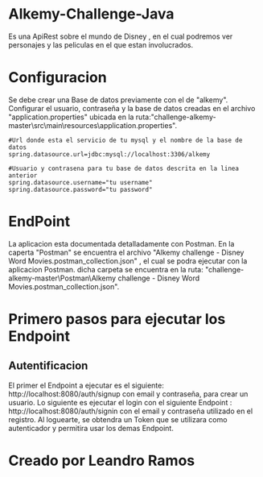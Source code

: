 # Alkemy-Challenge-Java

Es una ApiRest sobre el mundo de Disney , en el cual podremos ver personajes y las peliculas en el que estan involucrados. 


# Configuracion 

Se debe crear una Base de datos previamente con el de "alkemy". 
Configurar el usuario, contraseña y la base de datos creadas en el archivo "application.properties" ubicada en la ruta:"challenge-alkemy-master\src\main\resources\application.properties".

```
#Url donde esta el servicio de tu mysql y el nombre de la base de datos
spring.datasource.url=jdbc:mysql://localhost:3306/alkemy

#Usuario y contrasena para tu base de datos descrita en la linea anterior
spring.datasource.username="tu username"
spring.datasource.password="tu password"
```

# EndPoint

La aplicacion esta documentada detalladamente con Postman.
En la caperta "Postman" se encuentra el archivo "Alkemy challenge - Disney Word Movies.postman_collection.json" , el cual se podra ejecutar con la aplicacion Postman.
dicha carpeta se encuentra en la ruta: "challenge-alkemy-master\Postman\Alkemy challenge - Disney Word Movies.postman_collection.json".

# Primero pasos para ejecutar los Endpoint

## Autentificacion
El primer el Endpoint a ejecutar es el siguiente: http://localhost:8080/auth/signup con email y contraseña, para crear un usuario.
Lo siguiente es ejecutar el login con el siguiente Endpoint : http://localhost:8080/auth/signin con el email y contraseña utilizado en el registro.
Al loguearte, se obtendra un Token que se utilizara como autenticador y permitira usar los demas Endpoint.

# Creado por Leandro Ramos

